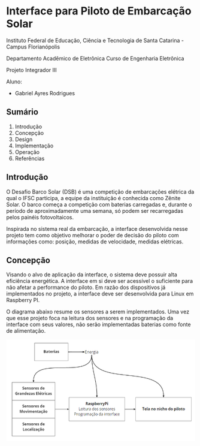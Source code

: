 # Interface para Piloto de Embarcação Solar

Instituto Federal de Educação, Ciência e Tecnologia de Santa Catarina - Campus Florianópolis

Departamento Acadêmico de Eletrônica Curso de Engenharia Eletrônica

Projeto Integrador III

Aluno:

* Gabriel Ayres Rodrigues
 
## Sumário

1. Introdução
2. Concepção
3. Design
4. Implementação
5. Operação
6. Referências

## Introdução 

O Desafio Barco Solar (DSB) é uma competição de embarcações elétrica da qual o IFSC participa, a equipe da instituição é conhecida como Zênite Solar. O barco começa a competição com baterias carregadas e, durante o período de aproximadamente uma semana, só podem ser recarregadas pelos painéis fotovoltaicos.

Inspirada no sistema real da embarcação, a interface desenvolvida nesse projeto tem como objetivo melhorar o poder de decisão do piloto com informações como: posição, medidas de velocidade, medidas elétricas.

## Concepção 

Visando o alvo de aplicação da interface, o sistema deve possuir alta eficiência energética. A interface em si deve ser acessível o suficiente para não afetar a performance do piloto. Em razão dos dispositivos já implementados no projeto, a interface deve ser desenvolvida para Linux em Raspberry PI.

O diagrama abaixo resume os sensores a serem implementados. Uma vez que esse projeto foca na leitura dos sensores e na programação da interface com seus valores, não serão implementadas baterias como fonte de alimentação.

![Diagrama-de-Blocos](https://github.com/ayresgit/Interface_para_Piloto_de_Embarcacao_Solar/blob/42905bbc8b831b0dd53ef31a9d91c6edcf7d39e2/Imagens/Diagrama%20de%20Blocos.PNG)


